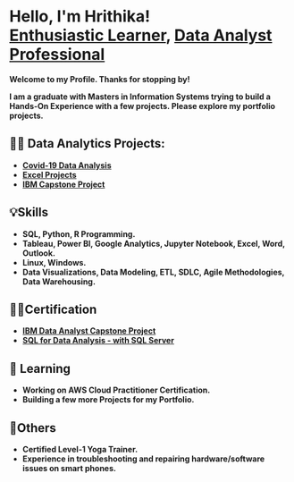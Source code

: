 <h1 font-size:40px;"> Hello, I'm Hrithika! <br/> <a href="https://github.com/Hrithika-Reddy-K">Enthusiastic Learner</a>,
<a href="https://www.linkedin.com/in/hrithika-reddy-kondakalla">Data Analyst Professional</a></h1>
<b>Welcome to my Profile. Thanks for stopping by!<b/>

I am a graduate with Masters in Information Systems trying to build a Hands-On Experience with a few projects. Please explore my portfolio projects.

<h2>👨‍💻 Data Analytics Projects:</h2>

- [Covid-19 Data Analysis](https://github.com/Hrithika-Reddy-K/Covid-19_DataAnalysis)
- [Excel Projects](https://github.com/Hrithika-Reddy-K/Excel-Projects)
- [IBM Capstone Project](https://github.com/Hrithika-Reddy-K/IBM_Capstone_Project)
  
<h2>💡Skills</h2>

- SQL, Python, R Programming.
- Tableau, Power BI, Google Analytics, Jupyter Notebook, Excel, Word, Outlook.
- Linux, Windows.
- Data Visualizations, Data Modeling, ETL, SDLC, Agile Methodologies, Data Warehousing.

<h2>👩‍🎓Certification</h2>  

- [IBM Data Analyst Capstone Project](https://coursera.org/verify/9ARKCXF2C7KN)
- [SQL for Data Analysis - with SQL Server](https://www.udemy.com/certificate/UC-18ff617e-5bc1-43f3-a35f-83f0042dd5bd/)
  
<h2>🌱 Learning</h2>

- Working on AWS Cloud Practitioner Certification.
- Building a few more Projects for my Portfolio.

<h2>🏅Others</h2>

- Certified Level-1 Yoga Trainer.
- Experience in troubleshooting and repairing hardware/software issues on smart phones.
<!---- 👋 Hi, I’m @Hrithika-Reddy-K 
 - 👀 I’m interested in ... 
- 💞️ I’m looking to collaborate on ...
- 📫 How to reach me ... --->

<!---
Hrithika-Reddy-K/Hrithika-Reddy-K is a ✨ special ✨ repository because its `README.md` (this file) appears on your GitHub profile.
You can click the Preview link to take a look at your changes.
--->
